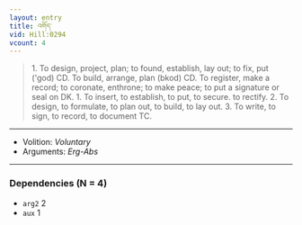 ```yaml
---
layout: entry
title: འགོད་
vid: Hill:0294
vcount: 4
---
```

> 1\. To design, project, plan; to found, establish, lay out; to fix, put ('god) CD\. To build, arrange, plan (bkod) CD\. To register, make a record; to coronate, enthrone; to make peace; to put a signature or seal on DK\. 1\. To insert, to establish, to put, to secure\. to rectify\. 2\. To design, to formulate, to plan out, to build, to lay out\. 3\. To write, to sign, to record, to document TC\.

---
* Volition: _Voluntary_
* Arguments: _Erg-Abs_

---

### Dependencies (N = 4)
* `arg2` 2
* `aux` 1
